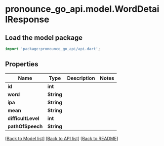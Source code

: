 # pronounce_go_api.model.WordDetailResponse

## Load the model package
```dart
import 'package:pronounce_go_api/api.dart';
```

## Properties
Name | Type | Description | Notes
------------ | ------------- | ------------- | -------------
**id** | **int** |  | 
**word** | **String** |  | 
**ipa** | **String** |  | 
**mean** | **String** |  | 
**difficultLevel** | **int** |  | 
**pathOfSpeech** | **String** |  | 

[[Back to Model list]](../README.md#documentation-for-models) [[Back to API list]](../README.md#documentation-for-api-endpoints) [[Back to README]](../README.md)


